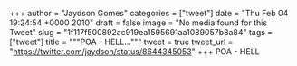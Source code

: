 
+++
author = "Jaydson Gomes"
categories = ["tweet"]
date = "Thu Feb 04 19:24:54 +0000 2010"
draft = false
image = "No media found for this Tweet"
slug = "1f117f500892ac919ea1595691aa1089057b8a84"
tags = ["tweet"]
title = """POA - HELL..."""
tweet = true
tweet_url = "https://twitter.com/jaydson/status/8644345053"
+++
POA - HELL
